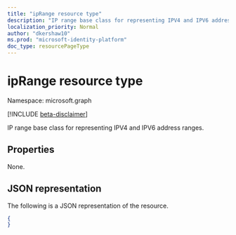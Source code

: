 ```yaml
---
title: "ipRange resource type"
description: "IP range base class for representing IPV4 and IPV6 address ranges."
localization_priority: Normal
author: "dkershaw10"
ms.prod: "microsoft-identity-platform"
doc_type: resourcePageType
---
```


# ipRange resource type

Namespace: microsoft.graph

[!INCLUDE [beta-disclaimer](../../includes/beta-disclaimer.md)]

IP range base class for representing IPV4 and IPV6 address ranges.

## Properties

None.

## JSON representation

The following is a JSON representation of the resource.

<!-- {
  "blockType": "resource",
  "optionalProperties": [

  ],
  "@odata.type": "microsoft.graph.ipRange",
  "baseType": ""
}-->

```json
{
}
```

<!-- uuid: 16cd6b66-4b1a-43a1-adaf-3a886856ed98
2019-02-04 14:57:30 UTC -->
<!-- {
  "type": "#page.annotation",
  "description": "ipRange resource",
  "keywords": "",
  "section": "documentation",
  "tocPath": ""
}-->

